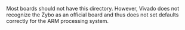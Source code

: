 Most boards should not have this directory. However, Vivado does not
recognize the Zybo as an official board and thus does not set 
defaults correctly for the ARM processing system.
